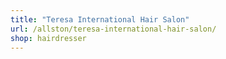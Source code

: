 ```yaml
---
title: "Teresa International Hair Salon"
url: /allston/teresa-international-hair-salon/
shop: hairdresser
---
```

